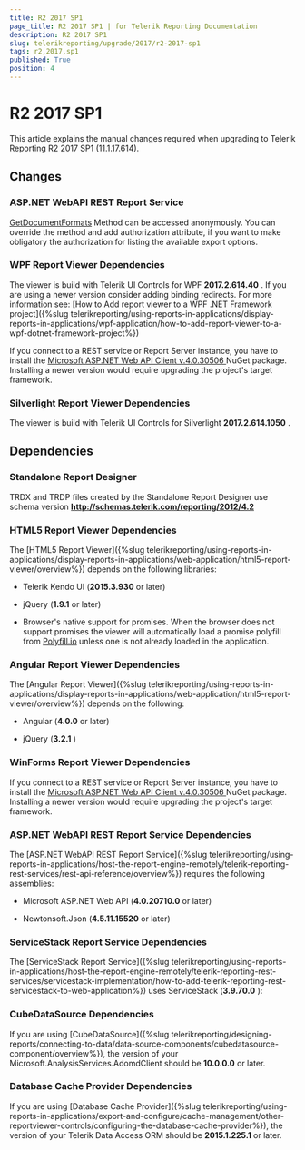 ```yaml
---
title: R2 2017 SP1
page_title: R2 2017 SP1 | for Telerik Reporting Documentation
description: R2 2017 SP1
slug: telerikreporting/upgrade/2017/r2-2017-sp1
tags: r2,2017,sp1
published: True
position: 4
---
```


# R2 2017 SP1



This article explains the manual changes required when upgrading to Telerik Reporting R2 2017 SP1 (11.1.17.614).

## Changes

### ASP.NET WebAPI REST Report Service

[GetDocumentFormats](/reporting/api/Telerik.Reporting.Services.WebApi.ReportsControllerBase#Telerik_Reporting_Services_WebApi_ReportsControllerBase_GetDocumentFormats) Method can be accessed anonymously.               You can override the method and add authorization attribute,               if you want to make obligatory the authorization for listing the available export options.             

### WPF Report Viewer Dependencies

The viewer is build with Telerik UI Controls for WPF __2017.2.614.40__ . If you are using a newer version consider adding binding redirects. For more information see:               [How to Add report viewer to a WPF .NET Framework project]({%slug telerikreporting/using-reports-in-applications/display-reports-in-applications/wpf-application/how-to-add-report-viewer-to-a-wpf-dotnet-framework-project%})

If you connect to a REST service or Report Server instance, you have to install the               [                   Microsoft ASP.NET Web API Client v.4.0.30506                 ](                   https://www.nuget.org/packages/Microsoft.AspNet.WebApi.Client/4.0.30506                 ) NuGet package. Installing a newer version would require upgrading the project's target framework.             

### Silverlight Report Viewer Dependencies

The viewer is build with Telerik UI Controls for Silverlight __2017.2.614.1050__ .             

## Dependencies

### Standalone Report Designer

TRDX and TRDP files created by the Standalone Report Designer use schema version __http://schemas.telerik.com/reporting/2012/4.2__ 

### HTML5 Report Viewer Dependencies

The [HTML5 Report Viewer]({%slug telerikreporting/using-reports-in-applications/display-reports-in-applications/web-application/html5-report-viewer/overview%}) depends on the following libraries:             

* Telerik Kendo UI (__2015.3.930__  or later)                 

* jQuery (__1.9.1__  or later)                 

* Browser's native support for promises. When the browser does not support promises                   the viewer will automatically load a promise polyfill from [Polyfill.io](https://polyfill.io) unless one is not already loaded in the application.                 

### Angular Report Viewer Dependencies

The [Angular Report Viewer]({%slug telerikreporting/using-reports-in-applications/display-reports-in-applications/web-application/html5-report-viewer/overview%}) depends on the following:             

* Angular (__4.0.0__  or later)                 

* jQuery (__3.2.1__ )                 

### WinForms Report Viewer Dependencies

If you connect to a REST service or Report Server instance, you have to install the               [                   Microsoft ASP.NET Web API Client v.4.0.30506                 ](                   https://www.nuget.org/packages/Microsoft.AspNet.WebApi.Client/4.0.30506                 ) NuGet package. Installing a newer version would require upgrading the project's target framework.             

### ASP.NET WebAPI REST Report Service Dependencies

The [ASP.NET WebAPI REST Report Service]({%slug telerikreporting/using-reports-in-applications/host-the-report-engine-remotely/telerik-reporting-rest-services/rest-api-reference/overview%}) requires the following assemblies:             

* Microsoft ASP.NET Web API (__4.0.20710.0__  or later)                 

* Newtonsoft.Json (__4.5.11.15520__  or later)                 

### ServiceStack Report Service Dependencies

The [ServiceStack Report Service]({%slug telerikreporting/using-reports-in-applications/host-the-report-engine-remotely/telerik-reporting-rest-services/servicestack-implementation/how-to-add-telerik-reporting-rest-servicestack-to-web-application%}) uses               ServiceStack (__3.9.70.0__ ):             

### CubeDataSource Dependencies

If you are using [CubeDataSource]({%slug telerikreporting/designing-reports/connecting-to-data/data-source-components/cubedatasource-component/overview%}), the version of your               Microsoft.AnalysisServices.AdomdClient should be __10.0.0.0__  or later.             

### Database Cache Provider Dependencies

If you are using [Database Cache Provider]({%slug telerikreporting/using-reports-in-applications/export-and-configure/cache-management/other-reportviewer-controls/configuring-the-database-cache-provider%}), the version of your               Telerik Data Access ORM should be __2015.1.225.1__  or later.             
